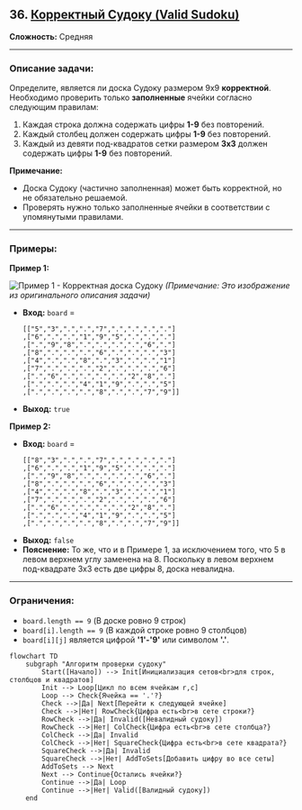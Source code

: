 ## 36. [Корректный Судоку (Valid Sudoku)](https://leetcode.com/problems/valid-sudoku/description/)

**Сложность:** Средняя

---

### Описание задачи:

Определите, является ли доска Судоку размером 9x9 **корректной**. Необходимо проверить только **заполненные** ячейки согласно следующим правилам:

1.  Каждая строка должна содержать цифры **1-9** без повторений.
2.  Каждый столбец должен содержать цифры **1-9** без повторений.
3.  Каждый из девяти под-квадратов сетки размером **3x3** должен содержать цифры **1-9** без повторений.

**Примечание:**

*   Доска Судоку (частично заполненная) может быть корректной, но не обязательно решаемой.
*   Проверять нужно только заполненные ячейки в соответствии с упомянутыми правилами.

---

### Примеры:

**Пример 1:**

![Пример 1 - Корректная доска Судоку](https://upload.wikimedia.org/wikipedia/commons/thumb/f/ff/Sudoku-by-L2G-20050714.svg/250px-Sudoku-by-L2G-20050714.svg.png)
*(Примечание: Это изображение из оригинального описания задачи)*

*   **Вход:** `board` =
    ```
    [["5","3",".",".","7",".",".",".","."]
    ,["6",".",".","1","9","5",".",".","."]
    ,[".","9","8",".",".",".",".","6","."]
    ,["8",".",".",".","6",".",".",".","3"]
    ,["4",".",".","8",".","3",".",".","1"]
    ,["7",".",".",".","2",".",".",".","6"]
    ,[".","6",".",".",".",".","2","8","."]
    ,[".",".",".","4","1","9",".",".","5"]
    ,[".",".",".",".","8",".",".","7","9"]]
    ```
*   **Выход:** `true`

**Пример 2:**

*   **Вход:** `board` =
    ```
    [["8","3",".",".","7",".",".",".","."]
    ,["6",".",".","1","9","5",".",".","."]
    ,[".","9","8",".",".",".",".","6","."]
    ,["8",".",".",".","6",".",".",".","3"]
    ,["4",".",".","8",".","3",".",".","1"]
    ,["7",".",".",".","2",".",".",".","6"]
    ,[".","6",".",".",".",".","2","8","."]
    ,[".",".",".","4","1","9",".",".","5"]
    ,[".",".",".",".","8",".",".","7","9"]]
    ```
*   **Выход:** `false`
*   **Пояснение:** То же, что и в Примере 1, за исключением того, что 5 в левом верхнем углу заменена на 8. Поскольку в левом верхнем под-квадрате 3x3 есть две цифры 8, доска невалидна.

---

### Ограничения:

*   `board.length == 9` (В доске ровно 9 строк)
*   `board[i].length == 9` (В каждой строке ровно 9 столбцов)
*   `board[i][j]` является цифрой **'1'-'9'** или символом **'.'**.

```mermaid
flowchart TD
    subgraph "Алгоритм проверки судоку"
        Start([Начало]) --> Init[Инициализация сетов<br>для строк, столбцов и квадратов]
        Init --> Loop[Цикл по всем ячейкам r,c]
        Loop --> Check{Ячейка == '.'?}
        Check -->|Да| Next[Перейти к следующей ячейке]
        Check -->|Нет| RowCheck{Цифра есть<br>в сете строки?}
        RowCheck -->|Да| Invalid([Невалидный судоку])
        RowCheck -->|Нет| ColCheck{Цифра есть<br>в сете столбца?}
        ColCheck -->|Да| Invalid
        ColCheck -->|Нет| SquareCheck{Цифра есть<br>в сете квадрата?}
        SquareCheck -->|Да| Invalid
        SquareCheck -->|Нет| AddToSets[Добавить цифру во все сеты]
        AddToSets --> Next
        Next --> Continue{Остались ячейки?}
        Continue -->|Да| Loop
        Continue -->|Нет| Valid([Валидный судоку])
    end
```